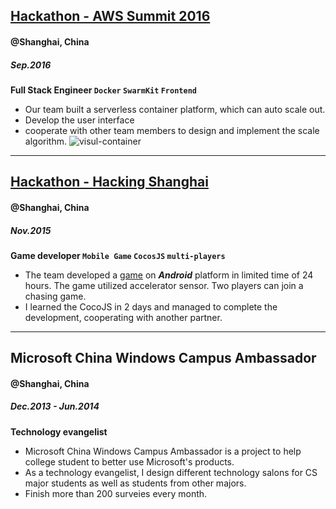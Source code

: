 ## **[Hackathon - AWS Summit 2016](https://github.com/tankiJong/visual-container)**
#### @Shanghai, China
##### Sep.2016
**Full Stack Engineer `Docker` `SwarmKit` `Frontend`**
* Our team built a serverless container platform, which can auto scale out.
* Develop the user interface
* cooperate with other team members to design and implement the scale algorithm.
![visul-container](images/visual-container-platform.gif)

***

## **[Hackathon - Hacking Shanghai](http://hackshanghai.com)**
#### @Shanghai, China
##### Nov.2015
**Game developer `Mobile Game` `CocosJS` `multi-players`**
* The team developed a [game](https://github.com/tankiJong/tinyplanet) on ***Android*** platform in limited time of 24 hours. The game utilized accelerator sensor. Two players can join a chasing game.
* I learned the CocoJS in 2 days and managed to complete the development, cooperating with another partner.

***

## **Microsoft China Windows Campus Ambassador**
#### @Shanghai, China
##### Dec.2013 - Jun.2014
**Technology evangelist**
* Microsoft China Windows Campus Ambassador is a project to help college student to better use Microsoft's products.
* As a technology evangelist, I design different technology salons for CS major students as well as students from other majors.
* Finish more than 200 surveies every month.
